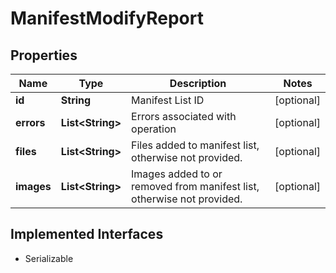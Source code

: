 

# ManifestModifyReport


## Properties

| Name | Type | Description | Notes |
|------------ | ------------- | ------------- | -------------|
|**id** | **String** | Manifest List ID |  [optional] |
|**errors** | **List&lt;String&gt;** | Errors associated with operation |  [optional] |
|**files** | **List&lt;String&gt;** | Files added to manifest list, otherwise not provided. |  [optional] |
|**images** | **List&lt;String&gt;** | Images added to or removed from manifest list, otherwise not provided. |  [optional] |


## Implemented Interfaces

* Serializable


